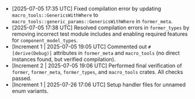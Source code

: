 * [2025-07-05 17:35 UTC] Fixed compilation error by updating `macro_tools::GenericsWithWhere` to `macro_tools::generic_params::GenericsWithWhere` in `former_meta`.
* [2025-07-05 17:38 UTC] Resolved compilation errors in `former_types` by removing incorrect test module includes and enabling required features for `component_model_types`.
*   [Increment 1 | 2025-07-05 19:05 UTC] Commented out `#[derive(Debug)]` attributes in `former_meta` and `macro_tools` (no direct instances found, but verified compilation).
*   [Increment 2 | 2025-07-05 19:06 UTC] Performed final verification of `former`, `former_meta`, `former_types`, and `macro_tools` crates. All checks passed.
* [Increment 1 | 2025-07-26 17:06 UTC] Setup handler files for unnamed enum variants.